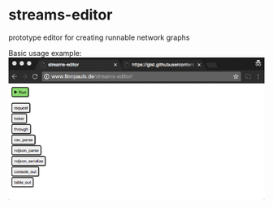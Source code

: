 # streams-editor
prototype editor for creating runnable network graphs

Basic usage example:
![example gif](8bgoCxJl2B.gif)
